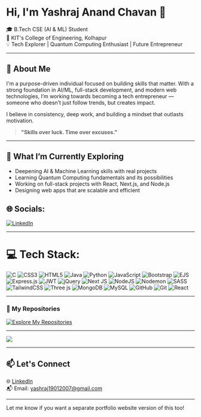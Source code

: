 

# Hi, I'm Yashraj Anand Chavan 👋

🎓 B.Tech CSE (AI & ML) Student <br>
📍 KIT's College of Engineering, Kolhapur <br>
💡 Tech Explorer | Quantum Computing Enthusiast | Future Entrepreneur

---

## 🧠 About Me

I'm a purpose-driven individual focused on building skills that matter.
With a strong foundation in AI/ML, full-stack development, and modern web technologies, I’m working towards becoming a tech entrepreneur — someone who doesn’t just follow trends, but creates impact.

I believe in consistency, deep work, and building a mindset that outlasts motivation.

> **"Skills over luck. Time over excuses."**

---

## 🚀 What I’m Currently Exploring

* Deepening AI & Machine Learning skills with real projects
* Learning Quantum Computing fundamentals and its possibilities
* Working on full-stack projects with React, Next.js, and Node.js
* Designing web apps that are scalable and efficient

## 🌐 Socials:

[![LinkedIn](https://img.shields.io/badge/LinkedIn-%230077B5.svg?logo=linkedin\&logoColor=white)](https://linkedin.com/in/yashraj-chavan-02b891334/)

---

# 💻 Tech Stack:

![C](https://img.shields.io/badge/c-%2300599C.svg?style=for-the-badge\&logo=c\&logoColor=white)
![CSS3](https://img.shields.io/badge/css3-%231572B6.svg?style=for-the-badge\&logo=css3\&logoColor=white)
![HTML5](https://img.shields.io/badge/html5-%23E34F26.svg?style=for-the-badge\&logo=html5\&logoColor=white)
![Java](https://img.shields.io/badge/java-%23ED8B00.svg?style=for-the-badge\&logo=openjdk\&logoColor=white)
![Python](https://img.shields.io/badge/python-3670A0?style=for-the-badge\&logo=python\&logoColor=ffdd54)
![JavaScript](https://img.shields.io/badge/javascript-%23323330.svg?style=for-the-badge\&logo=javascript\&logoColor=%23F7DF1E)
![Bootstrap](https://img.shields.io/badge/bootstrap-%238511FA.svg?style=for-the-badge\&logo=bootstrap\&logoColor=white)
![EJS](https://img.shields.io/badge/ejs-%23B4CA65.svg?style=for-the-badge\&logo=ejs\&logoColor=black)
![Express.js](https://img.shields.io/badge/express.js-%23404d59.svg?style=for-the-badge\&logo=express\&logoColor=%2361DAFB)
![JWT](https://img.shields.io/badge/JWT-black?style=for-the-badge\&logo=JSON%20web%20tokens)
![jQuery](https://img.shields.io/badge/jquery-%230769AD.svg?style=for-the-badge\&logo=jquery\&logoColor=white)
![Next JS](https://img.shields.io/badge/Next-black?style=for-the-badge\&logo=next.js\&logoColor=white)
![NodeJS](https://img.shields.io/badge/node.js-6DA55F?style=for-the-badge\&logo=node.js\&logoColor=white)
![Nodemon](https://img.shields.io/badge/NODEMON-%23323330.svg?style=for-the-badge\&logo=nodemon\&logoColor=%BBDEAD)
![SASS](https://img.shields.io/badge/SASS-hotpink.svg?style=for-the-badge\&logo=SASS\&logoColor=white)
![TailwindCSS](https://img.shields.io/badge/tailwindcss-%2338B2AC.svg?style=for-the-badge\&logo=tailwind-css\&logoColor=white)
![Three js](https://img.shields.io/badge/threejs-black?style=for-the-badge\&logo=three.js\&logoColor=white)
![MongoDB](https://img.shields.io/badge/MongoDB-%234ea94b.svg?style=for-the-badge\&logo=mongodb\&logoColor=white)
![MySQL](https://img.shields.io/badge/mysql-4479A1.svg?style=for-the-badge\&logo=mysql\&logoColor=white)
![GitHub](https://img.shields.io/badge/github-%23121011.svg?style=for-the-badge\&logo=github\&logoColor=white)
![Git](https://img.shields.io/badge/git-%23F05033.svg?style=for-the-badge\&logo=git\&logoColor=white)
![React](https://img.shields.io/badge/react-%2320232a.svg?style=for-the-badge\&logo=react\&logoColor=%2361DAFB)

---

### 📂 My Repositories

[![Explore My Repositories](https://img.shields.io/badge/GitHub-Repositories-blue?logo=github)](https://github.com/Yashraj2007?tab=repositories)

---

[![](https://visitcount.itsvg.in/api?id=Yashraj2007\&icon=0\&color=0)](https://visitcount.itsvg.in)

---

## 📫 Let's Connect

🌐 [LinkedIn](https://www.linkedin.com/in/yashraj-chavan-02b891334/) <br>
📬 Email: [yashraj19012007@gmail.com](mailto:yashraj19012007@gmail.com)

---

Let me know if you want a separate portfolio website version of this too!

